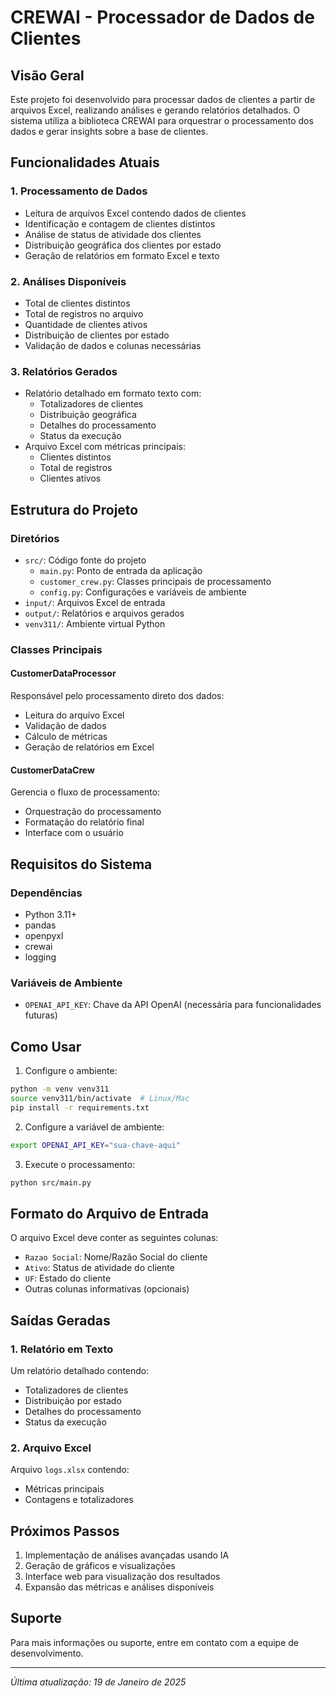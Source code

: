 # CREWAI - Processador de Dados de Clientes

## Visão Geral
Este projeto foi desenvolvido para processar dados de clientes a partir de arquivos Excel, realizando análises e gerando relatórios detalhados. O sistema utiliza a biblioteca CREWAI para orquestrar o processamento dos dados e gerar insights sobre a base de clientes.

## Funcionalidades Atuais

### 1. Processamento de Dados
- Leitura de arquivos Excel contendo dados de clientes
- Identificação e contagem de clientes distintos
- Análise de status de atividade dos clientes
- Distribuição geográfica dos clientes por estado
- Geração de relatórios em formato Excel e texto

### 2. Análises Disponíveis
- Total de clientes distintos
- Total de registros no arquivo
- Quantidade de clientes ativos
- Distribuição de clientes por estado
- Validação de dados e colunas necessárias

### 3. Relatórios Gerados
- Relatório detalhado em formato texto com:
  - Totalizadores de clientes
  - Distribuição geográfica
  - Detalhes do processamento
  - Status da execução
- Arquivo Excel com métricas principais:
  - Clientes distintos
  - Total de registros
  - Clientes ativos

## Estrutura do Projeto

### Diretórios
- `src/`: Código fonte do projeto
  - `main.py`: Ponto de entrada da aplicação
  - `customer_crew.py`: Classes principais de processamento
  - `config.py`: Configurações e variáveis de ambiente
- `input/`: Arquivos Excel de entrada
- `output/`: Relatórios e arquivos gerados
- `venv311/`: Ambiente virtual Python

### Classes Principais

#### CustomerDataProcessor
Responsável pelo processamento direto dos dados:
- Leitura do arquivo Excel
- Validação de dados
- Cálculo de métricas
- Geração de relatórios em Excel

#### CustomerDataCrew
Gerencia o fluxo de processamento:
- Orquestração do processamento
- Formatação do relatório final
- Interface com o usuário

## Requisitos do Sistema

### Dependências
- Python 3.11+
- pandas
- openpyxl
- crewai
- logging

### Variáveis de Ambiente
- `OPENAI_API_KEY`: Chave da API OpenAI (necessária para funcionalidades futuras)

## Como Usar

1. Configure o ambiente:
```bash
python -m venv venv311
source venv311/bin/activate  # Linux/Mac
pip install -r requirements.txt
```

2. Configure a variável de ambiente:
```bash
export OPENAI_API_KEY="sua-chave-aqui"
```

3. Execute o processamento:
```bash
python src/main.py
```

## Formato do Arquivo de Entrada
O arquivo Excel deve conter as seguintes colunas:
- `Razao Social`: Nome/Razão Social do cliente
- `Ativo`: Status de atividade do cliente
- `UF`: Estado do cliente
- Outras colunas informativas (opcionais)

## Saídas Geradas

### 1. Relatório em Texto
Um relatório detalhado contendo:
- Totalizadores de clientes
- Distribuição por estado
- Detalhes do processamento
- Status da execução

### 2. Arquivo Excel
Arquivo `logs.xlsx` contendo:
- Métricas principais
- Contagens e totalizadores

## Próximos Passos
1. Implementação de análises avançadas usando IA
2. Geração de gráficos e visualizações
3. Interface web para visualização dos resultados
4. Expansão das métricas e análises disponíveis

## Suporte
Para mais informações ou suporte, entre em contato com a equipe de desenvolvimento.

---
*Última atualização: 19 de Janeiro de 2025*
